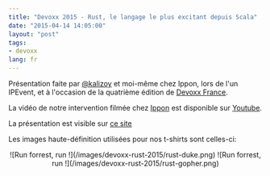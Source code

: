 ```yaml
---
title: "Devoxx 2015 - Rust, le langage le plus excitant depuis Scala"
date: "2015-04-14 14:05:00"
layout: "post"
tags:
- devoxx
lang: fr
---
```

Présentation faite par [@kalizoy](http://www.poumeyrol.fr) et moi-même chez Ippon, lors de l'un IPEvent, et à l'occasion de la quatrième édition de [Devoxx France](http://www.devoxx.fr/).


La vidéo de notre intervention filmée chez [Ippon](http://www.ippon.fr/) est disponible sur [Youtube](https://www.youtube.com/watch?v=TZmJC6uRTCQ).

La présentation est visible sur [ce site](/presentations/rust-devox/)


Les images haute-définition utilisées pour nos t-shirts sont celles-ci:

<center>
![Run forrest, run !](/images/devoxx-rust-2015/rust-duke.png)
![Run forrest, run !](/images/devoxx-rust-2015/rust-gopher.png)
</center>
